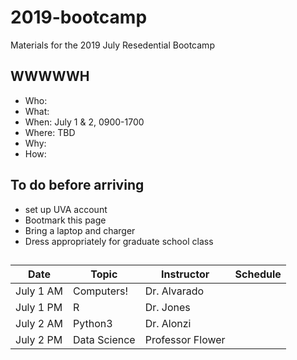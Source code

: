 # 2019-bootcamp
Materials for the 2019 July Resedential Bootcamp

## WWWWWH
* Who:
* What: 
* When: July 1 & 2, 0900-1700
* Where: TBD
* Why:
* How:

## To do before arriving
* set up UVA account
* Bootmark this page
* Bring a laptop and charger
* Dress appropriately for graduate school class

##
| Date | Topic | Instructor | Schedule |
|------|-------|------------|----------|
| July 1 AM | Computers! | Dr. Alvarado | |
| July 1 PM | R | Dr. Jones | |
| July 2 AM | Python3 | Dr. Alonzi | |
| July 2 PM | Data Science | Professor Flower | |
